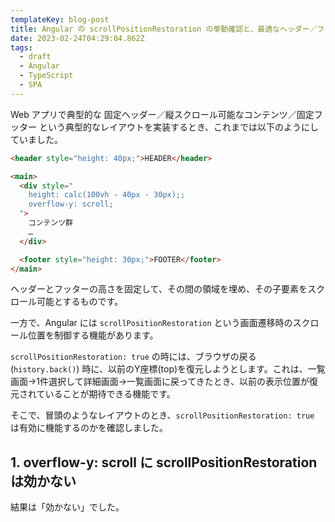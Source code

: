 ```yaml
---
templateKey: blog-post
title: Angular の scrollPositionRestoration の挙動確認と、最適なヘッダー／フッターレイアウトの模索
date: 2023-02-24T04:29:04.862Z
tags:
  - draft
  - Angular
  - TypeScript
  - SPA
---
```


Web アプリで典型的な 固定ヘッダー／縦スクロール可能なコンテンツ／固定フッター という典型的なレイアウトを実装するとき、これまでは以下のようにしていました。

```html
<header style="height: 40px;">HEADER</header>

<main>
  <div style="
    height: calc(100vh - 40px - 30px);;
    overflow-y: scroll;
  ">
    コンテンツ群
    …
  </div>

  <footer style="height: 30px;">FOOTER</footer>
</main>   
```

ヘッダーとフッターの高さを固定して、その間の領域を埋め、その子要素をスクロール可能とするものです。

一方で、Angular には ``scrollPositionRestoration`` という画面遷移時のスクロール位置を制御する機能があります。

``scrollPositionRestoration: true`` の時には、ブラウザの戻る(``history.back()``) 時に、以前のY座標(top)を復元しようとします。これは、一覧画面→1件選択して詳細画面→一覧画面に戻ってきたとき、以前の表示位置が復元されていることが期待できる機能です。

そこで、冒頭のようなレイアウトのとき、``scrollPositionRestoration: true`` は有効に機能するのかを確認しました。

## 1. overflow-y: scroll に scrollPositionRestoration は効かない

結果は「効かない」でした。